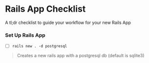 # Rails App Checklist
A tl;dr checklist to guide your workflow for your new Rails App

### Set Up Rails App

- [ ] `rails new . -d postgresql`
> Creates a new rails app with a postgresql db (default is sqlite3)

